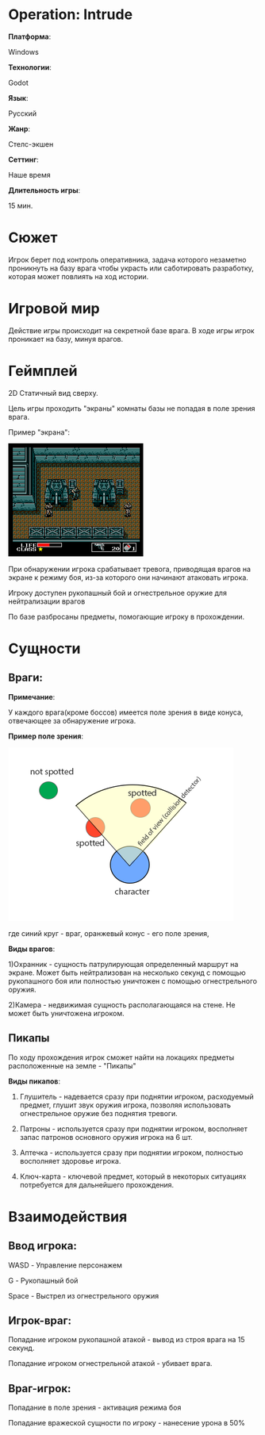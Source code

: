 # Operation: Intrude 

**Платформа**:

Windows

**Технологии**:

Godot

**Язык**: 

Русский

**Жанр**:

Стелс-экшен

**Сеттинг**:

Наше время

**Длительность игры**:

15 мин.

# Cюжет
Игрок берет под контроль оперативника, задача которого незаметно проникнуть на базу врага чтобы украсть или саботировать разработку, которая может повлиять на ход истории.



# Игровой мир
Действие игры происходит на секретной базе врага. В ходе игры игрок проникает на базу, минуя врагов.

# Геймплей
2D Статичный вид сверху.

Цель игры проходить "экраны" комнаты базы не попадая в поле зрения врага.

Пример "экрана":

![aa](https://github.com/hejthw/Game/blob/main/readme.img/Mgear.png)

При обнаружении игрока срабатывает тревога, приводящая врагов на экране к режиму боя, из-за которого они начинают атаковать игрока.

Игроку доступен рукопашный бой и огнестрельное оружие для нейтрализации врагов

По базе разбросаны предметы, помогающие игроку в прохождении.


# Сущности

## Враги:

**Примечание**:

У каждого врага(кроме боссов) имеется поле зрения в виде конуса, отвечающее за обнаружение игрока.

**Пример поле зрения**:

![aa](https://github.com/hejthw/Game/blob/main/readme.img/81WLT.png)

где синий круг - враг, оранжевый конус - его поле зрения, 

**Виды врагов**:

1)Охранник - сущность патрулирующая определенный маршрут на экране. Может быть нейтрализован на несколько секунд с помощью рукопашного боя или полностью уничтожен с помощью огнестрельного оружия.

2)Камера - недвижимая сущность располагающаяся на стене. Не может быть уничтожена игроком.

## Пикапы

По ходу прохождения игрок сможет найти на локациях предметы расположенные на земле - "Пикапы"

**Виды пикапов**:

1) Глушитель - надевается сразу при поднятии игроком, расходуемый предмет, глушит звук оружия игрока, позволяя использовать огнестрельное оружие без поднятия тревоги.

2) Патроны - используется сразу при поднятии игроком, восполняет запас патронов основного оружия игрока на 6 шт.

3) Аптечка - используется сразу при поднятии игроком, полностью восполняет здоровье игрока.

4) Ключ-карта - ключевой предмет, который в некоторых ситуациях потребуется для дальнейшего прохождения.

# Взаимодействия

## **Ввод игрока**:

WASD - Управление персонажем

G - Рукопашный бой

Space - Выстрел из огнестрельного оружия


## **Игрок-враг**:

Попадание игроком рукопашной атакой - вывод из строя врага на 15 секунд.

Попадание игроком огнестрельной атакой - убивает врага.

## **Враг-игрок**:

Попадание в поле зрения - активация режима боя

Попадание вражеской сущности по игроку - нанесение урона в 50% 


